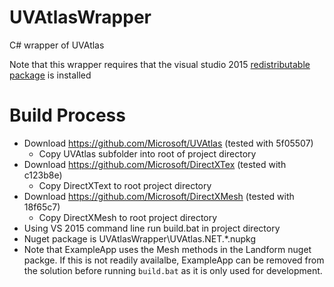 # UVAtlasWrapper
C# wrapper of UVAtlas

Note that this wrapper requires that the visual studio 2015 [redistributable package](https://www.microsoft.com/en-us/download/details.aspx?id=48145) is installed


# Build Process
* Download https://github.com/Microsoft/UVAtlas (tested with 5f05507)
  * Copy UVAtlas subfolder into root of project directory
* Download https://github.com/Microsoft/DirectXTex (tested with c123b8e)
  * Copy DirectXText to root project directory
* Download https://github.com/Microsoft/DirectXMesh (tested with 18f65c7)
  * Copy DirectXMesh to root project directory
* Using VS 2015 command line run build.bat in project directory
* Nuget package is UVAtlasWrapper\UVAtlas.NET.*.nupkg
* Note that ExampleApp uses the Mesh methods in the Landform nuget packge.  If this is not readily availalbe, ExampleApp can be removed from the solution before running `build.bat` as it is only used for development.




